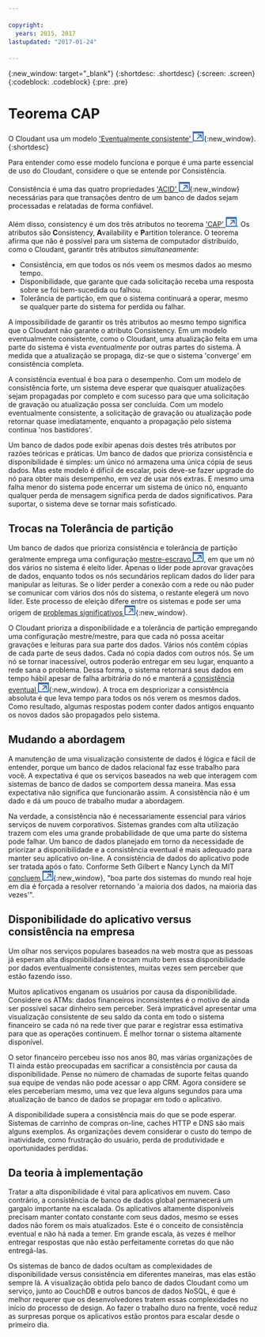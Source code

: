 ```yaml
---

copyright:
  years: 2015, 2017
lastupdated: "2017-01-24"

---
```


{:new_window: target="_blank"}
{:shortdesc: .shortdesc}
{:screen: .screen}
{:codeblock: .codeblock}
{:pre: .pre}

<!-- Acrolinx: 2017-01-24 -->

<div id="cap_theorem"></div>

<div id="consistency"></div>

# Teorema CAP

O Cloudant usa um modelo ['Eventualmente consistente' ![Ícone de link externo](../images/launch-glyph.svg "Ícone de link externo")](http://en.wikipedia.org/wiki/Eventual_consistency){:new_window}.
{:shortdesc}

Para entender como esse modelo funciona
e porque é uma parte essencial de uso do Cloudant,
considere o que se entende por Consistência.

Consistência é uma das quatro propriedades ['ACID' ![Ícone de link externo](../images/launch-glyph.svg "Ícone de link externo")](https://en.wikipedia.org/wiki/ACID){:new_window}
necessárias para que transações dentro de um banco de dados sejam processadas e relatadas de forma confiável.

Além disso,
consistency é um dos três atributos no
teorema <a href="http://en.wikipedia.org/wiki/CAP_Theorem" target="_blank">'CAP' <img src="../images/launch-glyph.svg" alt="Ícone de link externo" title="Ícone de link externo"></a>.
Os atributos são **C**onsistency,
**A**vailability e **P**artition tolerance.
O teorema afirma que não é possível para um sistema de computador distribuído, como o Cloudant,
garantir três atributos _simultaneamente_:

-   Consistência,
em que todos os nós veem os mesmos dados ao mesmo tempo.
-   Disponibilidade,
que garante que cada solicitação receba uma resposta sobre se foi bem-sucedida ou falhou.
-   Tolerância de partição,
em que o sistema continuará a operar, mesmo se qualquer parte do sistema for perdida ou falhar.

A impossibilidade de garantir os três atributos ao mesmo tempo
significa que o Cloudant não garante o atributo Consistency.
Em um modelo eventualmente consistente,
como o Cloudant,
uma atualização feita em uma parte do sistema é vista _eventualmente_ por outras partes do sistema.
À medida que a atualização se propaga,
diz-se que o sistema 'converge' em consistência completa.

A consistência eventual é boa para o desempenho.
Com um modelo de consistência forte,
um sistema deve esperar que quaisquer atualizações sejam propagadas por completo e com sucesso
para que uma solicitação de gravação ou atualização possa ser concluída.
Com um modelo eventualmente consistente,
a solicitação de gravação ou atualização pode retornar quase imediatamente,
enquanto a propagação pelo sistema continua 'nos bastidores'.

Um banco de dados pode exibir apenas dois destes três atributos por razões teóricas e práticas.
Um banco de dados que prioriza consistência e disponibilidade é simples:
um único nó armazena uma única cópia de seus dados.
Mas este modelo é difícil de escalar, pois deve-se fazer upgrade do nó para obter mais desempenho,
em vez de usar nós extras.
E
mesmo uma falha menor do sistema pode encerrar um sistema de único nó,
enquanto qualquer perda de mensagem significa perda de dados significativos.
Para suportar,
o sistema deve se tornar mais sofisticado.

## Trocas na Tolerância de partição

Um banco de dados que prioriza consistência e tolerância de partição geralmente emprega uma
configuração <a href="http://en.wikipedia.org/wiki/Master/slave_(technology)" target="_blank">mestre-escravo <img src="../images/launch-glyph.svg" alt="Ícone de link externo" title="Ícone de link externo"></a>,
em que um nó dos vários no sistema é eleito líder.
Apenas o líder pode aprovar gravações de dados,
enquanto todos os nós secundários replicam dados do líder para manipular as leituras.
Se o líder perder a conexão com a rede
ou não puder se comunicar com vários dos nós do sistema,
o restante elegerá um novo líder.
Este processo de eleição difere entre os sistemas
e pode ser uma origem de [problemas significativos ![Ícone de link externo](../images/launch-glyph.svg "Ícone de link externo")](http://aphyr.com/posts/284-call-me-maybe-mongodb){:new_window}.

O Cloudant prioriza a disponibilidade e a tolerância de partição empregando uma configuração mestre/mestre,
para que cada nó possa aceitar gravações e leituras para sua parte dos dados.
Vários nós contêm cópias de cada parte de seus dados.
Cada nó copia dados com outros nós.
Se um nó se tornar inacessível,
outros poderão entregar em seu lugar, enquanto a rede sana o problema.
Dessa forma,
o sistema retornará seus dados em tempo hábil apesar de falha arbitrária do nó
e manterá a [consistência eventual ![Ícone de link externo](../images/launch-glyph.svg "Ícone de link externo")](http://en.wikipedia.org/wiki/Eventual_consistency){:new_window}.
A troca em despriorizar a consistência absoluta é que leva tempo para todos os nós verem os mesmos dados.
Como resultado,
algumas respostas podem conter dados antigos enquanto os novos dados são propagados pelo sistema.

## Mudando a abordagem

A manutenção de uma visualização consistente de dados é lógica e fácil de entender,
porque um banco de dados relacional faz esse trabalho para você.
A expectativa é que os serviços baseados na web que interagem com sistemas de banco de dados se comportem dessa maneira.
Mas essa expectativa não significa que funcionarão assim.
A consistência não é um dado
e dá um pouco de trabalho mudar a abordagem.

Na verdade,
a consistência não é necessariamente essencial para vários serviços de nuvem corporativos.
Sistemas
grandes com alta utilização trazem com eles uma grande probabilidade de que uma parte do sistema pode falhar.
Um banco de dados planejado em torno da necessidade de priorizar a disponibilidade e a consistência eventual
é mais adequado para manter seu aplicativo on-line.
A consistência de dados do aplicativo pode ser tratada após o fato.
Conforme Seth Gilbert e Nancy Lynch da MIT
[concluem ![Ícone de link externo](../images/launch-glyph.svg "Ícone de link externo")](http://www.glassbeam.com/sites/all/themes/glassbeam/images/blog/10.1.1.67.6951.pdf){:new_window},
"boa parte dos sistemas do mundo real hoje em dia é forçada a resolver retornando 'a maioria dos dados, na maioria das vezes'".

## Disponibilidade do aplicativo versus consistência na empresa

Um olhar nos serviços populares baseados na web mostra que as pessoas já esperam alta disponibilidade
e trocam muito bem essa disponibilidade por dados eventualmente consistentes,
muitas vezes sem perceber que estão fazendo isso.

Muitos aplicativos enganam os usuários por causa da disponibilidade.
Considere os ATMs:
dados financeiros inconsistentes é o motivo de ainda ser possível sacar dinheiro sem perceber.
Será impraticável apresentar uma visualização consistente de seu saldo da conta em todo o sistema financeiro
se cada nó na rede tiver que parar e registrar essa estimativa para que as operações continuem.
É melhor tornar o sistema altamente disponível.

O setor financeiro percebeu isso nos anos 80,
mas várias organizações de TI ainda estão preocupadas em sacrificar a consistência por causa da disponibilidade.
Pense no número de chamadas de suporte feitas quando sua equipe de vendas não pode acessar o app CRM.
Agora considere se eles perceberiam mesmo, uma vez que leva alguns segundos para uma atualização de banco de dados
se propagar em todo o aplicativo.

A disponibilidade supera a consistência mais do que se pode esperar.
Sistemas de carrinho de compras on-line,
caches HTTP
e DNS são mais alguns exemplos.
As organizações devem considerar o custo do tempo de inatividade, como frustração do usuário,
perda de produtividade
e oportunidades perdidas.

## Da teoria à implementação

Tratar a alta disponibilidade é vital para aplicativos em nuvem.
Caso contrário,
a consistência de banco de dados global permanecerá um gargalo importante na escalada.
Os aplicativos altamente disponíveis precisam manter contato constante com seus dados,
mesmo se esses dados não forem os mais atualizados.
Este é o conceito de consistência eventual
e não há nada a temer.
Em grande escala,
às vezes é melhor entregar respostas que não estão perfeitamente corretas do que não entregá-las.

Os sistemas de banco de dados ocultam as complexidades de disponibilidade versus consistência em diferentes maneiras,
mas elas estão sempre lá.
A visualização obtida pelo banco de dados Cloudant como um serviço,
junto ao CouchDB e outros bancos de dados NoSQL,
é que é melhor requerer que os desenvolvedores tratem essas complexidades no início do processo de design.
Ao fazer o trabalho duro na frente,
você reduz as surpresas porque os aplicativos estão prontos para escalar desde o primeiro dia.
